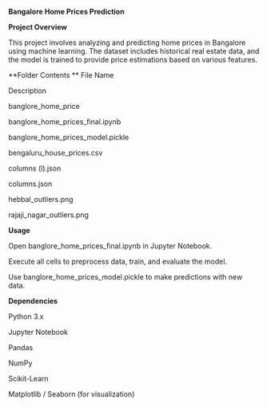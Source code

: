 **Bangalore Home Prices Prediction**

**Project Overview**

This project involves analyzing and predicting home prices in Bangalore using machine learning. The dataset includes historical real estate data, and the model is trained to provide price estimations based on various features.

**Folder Contents
**
File Name

Description

banglore_home_price

banglore_home_prices_final.ipynb

banglore_home_prices_model.pickle

bengaluru_house_prices.csv

columns (l).json

columns.json

hebbal_outliers.png

rajaji_nagar_outliers.png

**Usage**

Open banglore_home_prices_final.ipynb in Jupyter Notebook.

Execute all cells to preprocess data, train, and evaluate the model.

Use banglore_home_prices_model.pickle to make predictions with new data.

**Dependencies**

Python 3.x

Jupyter Notebook

Pandas

NumPy

Scikit-Learn

Matplotlib / Seaborn (for visualization)
